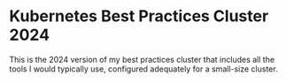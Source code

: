 # Kubernetes Best Practices Cluster 2024
This is the 2024 version of my best practices cluster that includes all the tools I would typically use, configured adequately for a small-size cluster.
